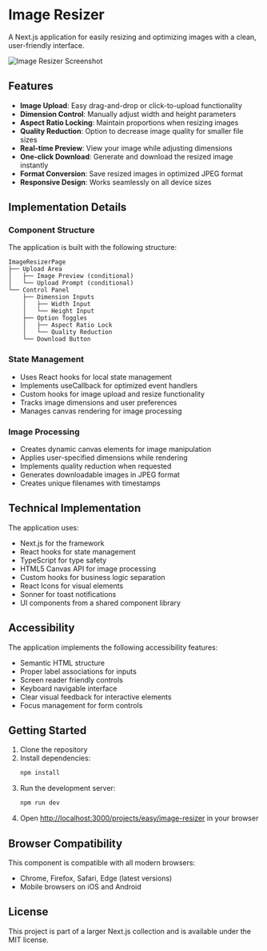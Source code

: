# Image Resizer

A Next.js application for easily resizing and optimizing images with a clean, user-friendly interface.

![Image Resizer Screenshot](https://ik.imagekit.io/nagoevid/nextjs-projects/image-resizer.png?updatedAt=1748975563140)

## Features

- **Image Upload**: Easy drag-and-drop or click-to-upload functionality
- **Dimension Control**: Manually adjust width and height parameters
- **Aspect Ratio Locking**: Maintain proportions when resizing images
- **Quality Reduction**: Option to decrease image quality for smaller file sizes
- **Real-time Preview**: View your image while adjusting dimensions
- **One-click Download**: Generate and download the resized image instantly
- **Format Conversion**: Save resized images in optimized JPEG format
- **Responsive Design**: Works seamlessly on all device sizes

## Implementation Details

### Component Structure

The application is built with the following structure:

```
ImageResizerPage
├── Upload Area
│   ├── Image Preview (conditional)
│   └── Upload Prompt (conditional)
└── Control Panel
    ├── Dimension Inputs
    │   ├── Width Input
    │   └── Height Input
    ├── Option Toggles
    │   ├── Aspect Ratio Lock
    │   └── Quality Reduction
    └── Download Button
```

### State Management

- Uses React hooks for local state management
- Implements useCallback for optimized event handlers
- Custom hooks for image upload and resize functionality
- Tracks image dimensions and user preferences
- Manages canvas rendering for image processing

### Image Processing

- Creates dynamic canvas elements for image manipulation
- Applies user-specified dimensions while rendering
- Implements quality reduction when requested
- Generates downloadable images in JPEG format
- Creates unique filenames with timestamps

## Technical Implementation

The application uses:

- Next.js for the framework
- React hooks for state management
- TypeScript for type safety
- HTML5 Canvas API for image processing
- Custom hooks for business logic separation
- React Icons for visual elements
- Sonner for toast notifications
- UI components from a shared component library

## Accessibility

The application implements the following accessibility features:

- Semantic HTML structure
- Proper label associations for inputs
- Screen reader friendly controls
- Keyboard navigable interface
- Clear visual feedback for interactive elements
- Focus management for form controls

## Getting Started

1. Clone the repository
2. Install dependencies:
   ```bash
   npm install
   ```
3. Run the development server:
   ```bash
   npm run dev
   ```
4. Open [http://localhost:3000/projects/easy/image-resizer](http://localhost:3000/projects/easy/image-resizer) in your browser

## Browser Compatibility

This component is compatible with all modern browsers:

- Chrome, Firefox, Safari, Edge (latest versions)
- Mobile browsers on iOS and Android

## License

This project is part of a larger Next.js collection and is available under the MIT license. 